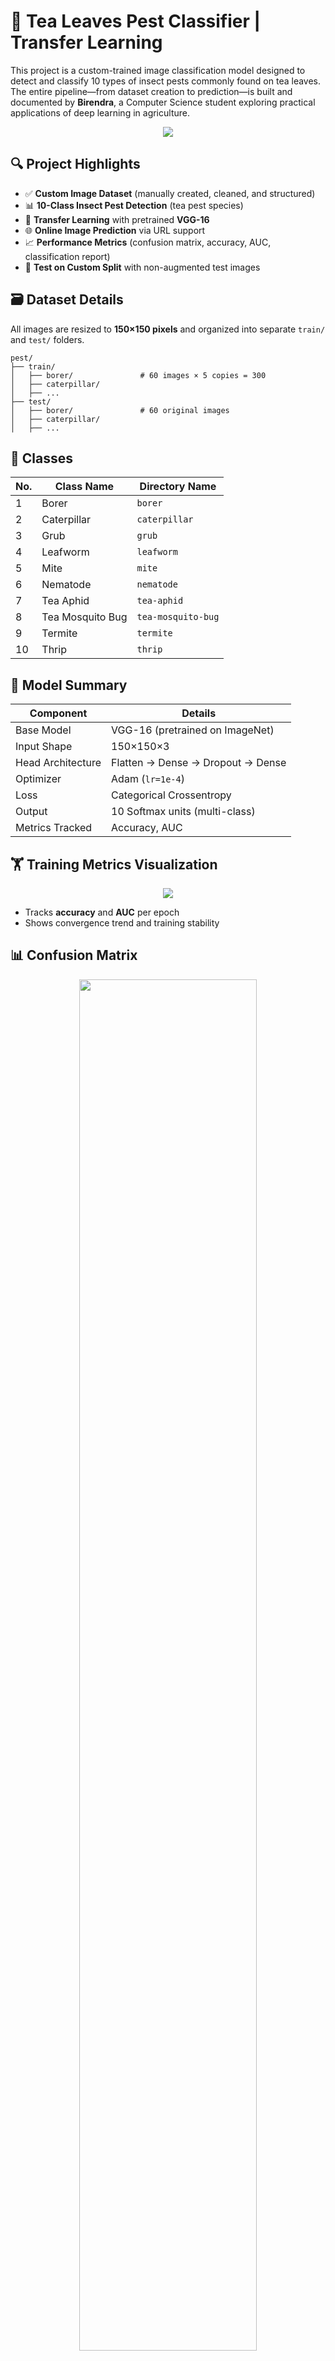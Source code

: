 # 🐛 Tea Leaves Pest Classifier | Transfer Learning

This project is a custom-trained image classification model designed to detect and classify 10 types of insect pests commonly found on tea leaves. The entire pipeline—from dataset creation to prediction—is built and documented by **Birendra**, a Computer Science student exploring practical applications of deep learning in agriculture.

<div align="center">
  <img src="./assets/Visual_Sample_of_Each_Class.png"/>
</div>


## 🔍 Project Highlights

- ✅ **Custom Image Dataset** (manually created, cleaned, and structured)
- 📊 **10-Class Insect Pest Detection** (tea pest species)
- 🔁 **Transfer Learning** with pretrained **VGG-16**
- 🌐 **Online Image Prediction** via URL support
- 📈 **Performance Metrics** (confusion matrix, accuracy, AUC, classification report)
- 🧪 **Test on Custom Split** with non-augmented test images


## 🗃️ Dataset Details

All images are resized to **150×150 pixels** and organized into separate `train/` and `test/` folders.

```
pest/
├── train/
│   ├── borer/               # 60 images × 5 copies = 300
│   ├── caterpillar/
│   ├── ...
├── test/
│   ├── borer/               # 60 original images
│   ├── caterpillar/
│   ├── ...

````

## 🐞 Classes

| No. | Class Name       | Directory Name     |
| --- | ---------------- | ------------------ |
| 1   | Borer            | `borer`            |
| 2   | Caterpillar      | `caterpillar`      |
| 3   | Grub             | `grub`             |
| 4   | Leafworm         | `leafworm`         |
| 5   | Mite             | `mite`             |
| 6   | Nematode         | `nematode`         |
| 7   | Tea Aphid        | `tea-aphid`        |
| 8   | Tea Mosquito Bug | `tea-mosquito-bug` |
| 9   | Termite          | `termite`          |
| 10  | Thrip            | `thrip`            |

## 🧠 Model Summary

| Component         | Details                           |
| ----------------- | --------------------------------- |
| Base Model        | VGG-16 (pretrained on ImageNet)   |
| Input Shape       | 150×150×3                         |
| Head Architecture | Flatten → Dense → Dropout → Dense |
| Optimizer         | Adam (`lr=1e-4`)                  |
| Loss              | Categorical Crossentropy          |
| Output            | 10 Softmax units (multi-class)    |
| Metrics Tracked   | Accuracy, AUC                     |

## 🏋️ Training Metrics Visualization

<div align="center">
  <img src="./assets/training_accuracy_auc.png"/>
</div>

* Tracks **accuracy** and **AUC** per epoch
* Shows convergence trend and training stability

## 📊 Confusion Matrix

<div align="center">
  <img src="./assets/confusion_matrix.png" width="75%"/>
</div>

* Clear breakdown of model predictions
* Helps identify class-level confusion or imbalance

## 📋 Classification Report

```
Classification Report:
                   precision    recall  f1-score   support

        nematode       1.00      1.00      1.00        79
tea-mosquito-bug       1.00      1.00      1.00        78
     caterpillar       1.00      1.00      1.00        78
        leafworm       1.00      1.00      1.00        73
            grub       1.00      1.00      1.00        75
           borer       1.00      1.00      1.00        65
            mite       1.00      1.00      1.00        78
           thrip       1.00      1.00      1.00        54
       tea-aphid       1.00      1.00      1.00        65
         termite       1.00      1.00      1.00        75

        accuracy                           1.00       720
       macro avg       1.00      1.00      1.00       720
    weighted avg       1.00      1.00      1.00       720
```

* Includes **precision**, **recall**, and **F1-score**
* Offers class-wise insights into performance

## 🎯 ROC Curve (One-vs-Rest)

<div align="center">
  <img src="./assets/roc_curve.png" width="75%"/>
</div>

* Multi-class ROC curves (One-vs-Rest strategy)
* Evaluates discriminative power of each class boundary

## 🎲 Random Prediction `predict_random()`

This function selects a **random image** from the test set, makes a prediction, and visualizes the result with a **probability bar chart**.

```python
predict_random()
```

* Displays: predicted class, confidence scores, image preview

### 📸 Output Preview
<img src="./assets/demo_random_prediction.png"/>

## 📂 Predict from Test Directory `predict(...)`

You can directly predict any image from the dataset using a path:

```python
predict("/kaggle/input/tea-leaves-pest-dataset/TeaLeavesPest-Dataset/pest/test/grub/grub_07.jpg")
```

* Accepts any image path
* Outputs class prediction + confidence visualization

### 📸 Output Preview
<img src="./assets/demo_direct_path_prediction.png"/>

## 🖼️ Visual Prediction Grid (12 Random Test Images)

This section demonstrates how the trained model performs on 12 randomly selected images from the **test** directory. Each image is shown alongside its **predicted** and **true** class. If the prediction is correct, the label is shown in **green**; otherwise, in **red**.

✅ **Correct Prediction**
❌ **Incorrect Prediction**

```python
# Automatically samples 12 test images and compares predictions
# Displays each image with predicted and true label

# (See full implementation inside the notebook)
```

### 📸 Output Preview

<p align="center">
  <img src="./assets/demo_prediction_grid.png" alt="Visual Prediction Grid"/>
</p>



## 🌐 Predict from Online Image

You can predict using **any internet image URL**:

```python
url = "https://www.holderspestsolutions.com/wp-content/uploads/2015/11/termites.jpg"
predict_from_url(url, model, class_names)
```

**Result**:

* Top prediction
* Full probability graph (bar chart)
* Image preview

### 📸 Output Preview

<img src="./assets/url_img_prediction_demo.png"/>

## 📚 How to Use

This repo is designed to be run **directly in Kaggle or Colab**.

### ▶️ Steps

1. Open `tea-leaves-pest-classifier-transfer-learning.ipynb` in [Kaggle](https://www.kaggle.com/) or [Google Colab](https://colab.research.google.com/).
2. Make sure the [Tea Leaves Pest - Dataset](https://www.kaggle.com/datasets/birendra41/tea-leaves-pest-dataset) dataset folder is available via Kaggle dataset or uploaded to Colab.
3. Run the notebook cells in order.
4. Optionally, use the final prediction cell to test any web image.


## 📜 License

This project is licensed under **Apache 2.0 License**.
You’re welcome to reuse the notebook, dataset, and model structure with credit.

## 🤝 Acknowledgments

* TensorFlow/Keras for VGG-16
* Matplotlib & scikit-learn for visualization
* PIL & Requests for web image processing

---

*Author: [Birendra Nath Nandi](https://www.linkedin.com/in/birendra-nath-nandi/)*  
*Date: July 2025*  
*License: Apache 2.0*